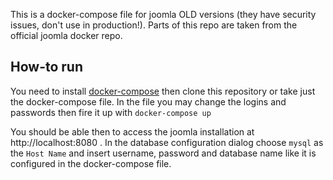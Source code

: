 This is a  docker-compose file for joomla OLD versions (they have security issues, don't use in production!). 
Parts of this repo are taken from the official joomla docker repo.

## How-to run

You need to install [docker-compose](https://docs.docker.com/compose/install/) then clone this repository or take just the docker-compose file. In the file you may change the logins and passwords then fire it up with `docker-compose up`

You should be able then to access the joomla installation at http://localhost:8080 . In the database configuration dialog choose `mysql` as the `Host Name` and insert username, password and database name like it is configured in the docker-compose file.



